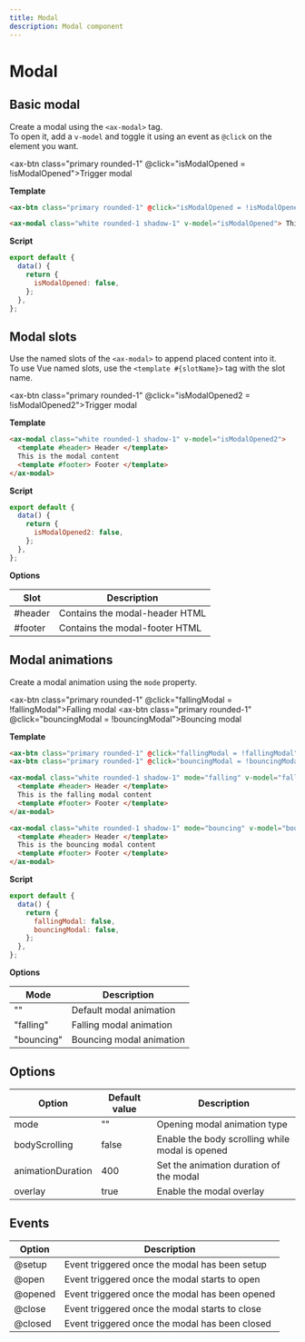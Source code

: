 ```yaml
---
title: Modal
description: Modal component
---
```


# Modal

## Basic modal

Create a modal using the `<ax-modal>` tag.  
To open it, add a `v-model` and toggle it using an event as `@click` on the element you want.

<ax-btn class="primary rounded-1" @click="isModalOpened = !isModalOpened">Trigger modal</ax-btn>

<template>
  <ax-modal class="white rounded-1 shadow-1" v-model="isModalOpened">
    This is the modal content
  </ax-modal>
</template>

**Template**

```html
<ax-btn class="primary rounded-1" @click="isModalOpened = !isModalOpened">Trigger modal</ax-btn>

<ax-modal class="white rounded-1 shadow-1" v-model="isModalOpened"> This is the modal content </ax-modal>
```

**Script**

```js
export default {
  data() {
    return {
      isModalOpened: false,
    };
  },
};
```

## Modal slots

Use the named slots of the `<ax-modal>` to append placed content into it.  
To use Vue named slots, use the `<template #{slotName}>` tag with the slot name.

<ax-btn class="primary rounded-1" @click="isModalOpened2 = !isModalOpened2">Trigger modal</ax-btn>

<template>
  <ax-modal class="white rounded-1 shadow-1" v-model="isModalOpened2">
    <template #header>
      Header
    </template>
    This is the modal content
    <template #footer>
      Footer
    </template>
  </ax-modal>
</template>

**Template**

```html
<ax-modal class="white rounded-1 shadow-1" v-model="isModalOpened2">
  <template #header> Header </template>
  This is the modal content
  <template #footer> Footer </template>
</ax-modal>
```

**Script**

```js
export default {
  data() {
    return {
      isModalOpened2: false,
    };
  },
};
```

**Options**

| Slot    | Description                    |
| ------- | ------------------------------ |
| #header | Contains the modal-header HTML |
| #footer | Contains the modal-footer HTML |

## Modal animations

Create a modal animation using the `mode` property.

<ax-btn class="primary rounded-1" @click="fallingModal = !fallingModal">Falling modal</ax-btn>
<ax-btn class="primary rounded-1" @click="bouncingModal = !bouncingModal">Bouncing modal</ax-btn>

<template>
  <ax-modal class="white rounded-1 shadow-1" mode="falling" v-model="fallingModal">
    <template #header>
      Header
    </template>
    This is the falling modal content
    <template #footer>
      Footer
    </template>
  </ax-modal>
  <ax-modal class="white rounded-1 shadow-1" mode="bouncing" v-model="bouncingModal">
    <template #header>
      Header
    </template>
    This is the bouncing modal content
    <template #footer>
      Footer
    </template>
  </ax-modal>
</template>

**Template**

```html
<ax-btn class="primary rounded-1" @click="fallingModal = !fallingModal">Falling modal</ax-btn>
<ax-btn class="primary rounded-1" @click="bouncingModal = !bouncingModal">Bouncing modal</ax-btn>

<ax-modal class="white rounded-1 shadow-1" mode="falling" v-model="fallingModal">
  <template #header> Header </template>
  This is the falling modal content
  <template #footer> Footer </template>
</ax-modal>

<ax-modal class="white rounded-1 shadow-1" mode="bouncing" v-model="bouncingModal">
  <template #header> Header </template>
  This is the bouncing modal content
  <template #footer> Footer </template>
</ax-modal>
```

**Script**

```js
export default {
  data() {
    return {
      fallingModal: false,
      bouncingModal: false,
    };
  },
};
```

**Options**

| Mode       | Description              |
| ---------- | ------------------------ |
| ""         | Default modal animation  |
| "falling"  | Falling modal animation  |
| "bouncing" | Bouncing modal animation |

## Options

| Option            | Default value | Description                                     |
| ----------------- | ------------- | ----------------------------------------------- |
| mode              | ""            | Opening modal animation type                    |
| bodyScrolling     | false         | Enable the body scrolling while modal is opened |
| animationDuration | 400           | Set the animation duration of the modal         |
| overlay           | true          | Enable the modal overlay                        |

## Events

| Option  | Description                                    |
| ------- | ---------------------------------------------- |
| @setup  | Event triggered once the modal has been setup  |
| @open   | Event triggered once the modal starts to open  |
| @opened | Event triggered once the modal has been opened |
| @close  | Event triggered once the modal starts to close |
| @closed | Event triggered once the modal has been closed |

<script>
export default {
  data() {
    return {
      isModalOpened: false,
      isModalOpened2: false,
      fallingModal: false,
      bouncingModal: false
    }
  }
}
</script>
